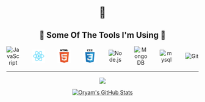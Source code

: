 <div align="center">
<h1 style="text-align:center;"> 🦡</h1>

<h2 style="text-align:center;"> 🔧 Some Of The Tools I'm Using 🔬</h2>

<div style='display:flex; justify-content:space-between; align-items:center;'>

<img  alt="JavaScript" width="35px" src="https://upload.wikimedia.org/wikipedia/commons/thumb/9/99/Unofficial_JavaScript_logo_2.svg/768px-Unofficial_JavaScript_logo_2.svg.png"/>

<img  alt="React" width="35px" src="https://raw.githubusercontent.com/github/explore/80688e429a7d4ef2fca1e82350fe8e3517d3494d/topics/react/react.png" />

<img  alt="HTML5" width="35px" src="https://raw.githubusercontent.com/github/explore/80688e429a7d4ef2fca1e82350fe8e3517d3494d/topics/html/html.png" />

<img  alt="CSS3" width="35px" src="https://raw.githubusercontent.com/github/explore/80688e429a7d4ef2fca1e82350fe8e3517d3494d/topics/css/css.png" />

<img  alt="Node.js" width="35px" src="https://img.icons8.com/color/452/nodejs.png" />

<img  alt="MongoDB" width="35px" src="https://cdn.iconscout.com/icon/free/png-512/mongodb-5-1175140.png" />

<img  alt="mysql" width="35px" src="https://cdn.worldvectorlogo.com/logos/mysql.svg" />

<img  alt="Git" width="35px" src="https://git-scm.com/images/logos/downloads/Git-Icon-1788C.png" />
</div>

---

<div style='list-style-type: none;  display:flex; justify-content:center; align-items:center; flex-direction:column'>
  <div style='margin-bottom:12px'>
    <a href="https://github.com/or-yam/or-yam">
      <img align="center" src="https://github-readme-stats.vercel.app/api/top-langs/?username=or-yam&hide=c%2B%2B,c%23&theme=cobalt&langs_count=5&layout=compact" />
    </a>
  </div>
  <div>
    <a href="https://github.com/or-yam/or-yam">
      <img align="center" src="https://github-readme-stats.vercel.app/api?username=or-yam&show_icons=true&line_height=27&count_private=true&hide=stars&theme=cobalt" alt="Oryam's GitHub Stats" />
    </a>
  </div>
</div>
</div>
